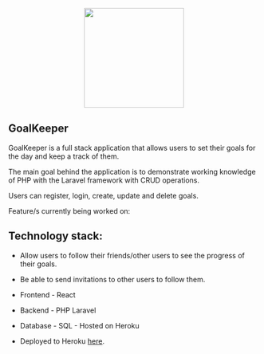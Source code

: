 <p align="center"><img src="https://encrypted-tbn0.gstatic.com/images?q=tbn%3AANd9GcQfat6yCnbdRWEl9TMWygT2-BADw9aA-bvTdWLeidhz32aq-zb3&usqp=CAU" width="200"></p>



## GoalKeeper

GoalKeeper is a full stack application that allows users to set their goals for the day and keep a track of them.

The main goal behind the application is to demonstrate working knowledge of PHP with the Laravel framework with CRUD operations.

Users can register, login, create, update and delete goals.

Feature/s currently being worked on:

## Technology stack:
- Allow users to follow their friends/other users to see the progress of their goals.
- Be able to send invitations to other users to follow them.

- Frontend - React
- Backend - PHP Laravel
- Database - SQL - Hosted on Heroku
- Deployed to Heroku [here](http://goalkeepercheck.herokuapp.com/).


